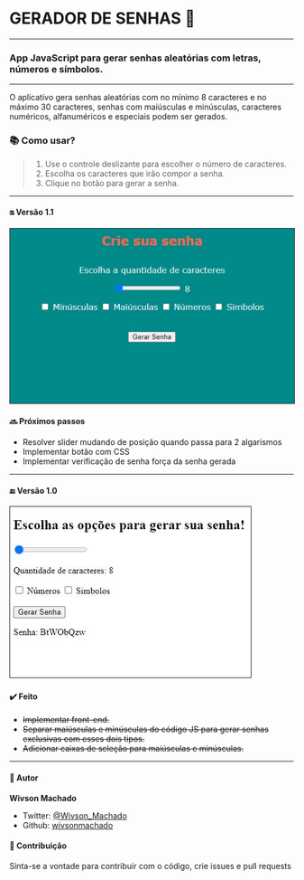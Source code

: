 # GERADOR DE SENHAS :closed_lock_with_key: 
---

### App JavaScript para gerar senhas aleatórias com letras, números e símbolos.

---

O aplicativo gera senhas aleatórias com no mínimo 8 caracteres e no máximo 30 caracteres, senhas com maiúsculas e minúsculas, caracteres numéricos, alfanuméricos e especiais podem ser gerados.

### :books: Como usar?

> 1. Use o controle deslizante para escolher o número de caracteres.
> 2. Escolha os caracteres que irão compor a senha.
> 3. Clique no botão para gerar a senha.

---
#### :on: Versão 1.1
<img src="images/front-end_v2.JPG" border="1px solid blue" alt="Versão 1.0"/>

#### :soon: Próximos passos

* Resolver slider mudando de posição quando passa para 2 algarismos
* Implementar botão com CSS
* Implementar verificação de senha força da senha gerada

---
#### :end: Versão 1.0
<img src="images/front-end_v1.JPG" border="1px solid blue" alt="Versão 1.0"/>

#### :heavy_check_mark: Feito

* ~~Implementar front-end.~~
* ~~Separar maiúsculas e minúsculas do código JS para gerar senhas exclusivas com esses dois tipos.~~
* ~~Adicionar caixas de seleção para maiúsculas e minúsculas.~~
---
#### :bust_in_silhouette: Autor

 **Wivson Machado**

* Twitter: [@Wivson_Machado](https://twitter.com/Wivson_Machado)
* Github: [wivsonmachado](https://github.com/wivsonmachado)

#### :busts_in_silhouette: Contribuição

Sinta-se a vontade para contribuir com o código, crie issues e pull requests 
